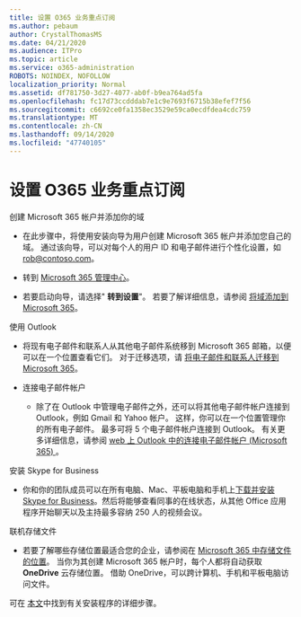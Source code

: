 ```yaml
---
title: 设置 O365 业务重点订阅
ms.author: pebaum
author: CrystalThomasMS
ms.date: 04/21/2020
ms.audience: ITPro
ms.topic: article
ms.service: o365-administration
ROBOTS: NOINDEX, NOFOLLOW
localization_priority: Normal
ms.assetid: df781750-3d27-4077-ab0f-b9ea764ad5fa
ms.openlocfilehash: fc17d73ccdddab7e1c9e7693f6715b38efef7f56
ms.sourcegitcommit: c6692ce0fa1358ec3529e59ca0ecdfdea4cdc759
ms.translationtype: MT
ms.contentlocale: zh-CN
ms.lasthandoff: 09/14/2020
ms.locfileid: "47740105"
---
```

# <a name="setting-up-your-o365-business-essentials-subscription"></a>设置 O365 业务重点订阅

创建 Microsoft 365 帐户并添加你的域
  
- 在此步骤中，将使用安装向导为用户创建 Microsoft 365 帐户并添加您自己的域。 通过该向导，可以对每个人的用户 ID 和电子邮件进行个性化设置，如 [rob@contoso.com](mailto:rob@contoso.com)。
    
- 转到 [Microsoft 365 管理中心](https://login.partner.microsoftonline.cn/)。
    
- 若要启动向导，请选择" **转到设置**"。 若要了解详细信息，请参阅 [将域添加到 Microsoft 365](https://docs.microsoft.com/microsoft-365/admin/setup/add-domain)。
    
使用 Outlook
  
- 将现有电子邮件和联系人从其他电子邮件系统移到 Microsoft 365 邮箱，以便可以在一个位置查看它们。 对于迁移选项，请 [将电子邮件和联系人迁移到 Microsoft 365](https://docs.microsoft.com/microsoft-365/admin/setup/migrate-email-and-contacts-admin)。
    
- 连接电子邮件帐户
    
  - 除了在 Outlook 中管理电子邮件之外，还可以将其他电子邮件帐户连接到 Outlook，例如 Gmail 和 Yahoo 帐户。 这样，你可以在一个位置管理你的所有电子邮件。 最多可将 5 个电子邮件帐户连接到 Outlook。 有关更多详细信息，请参阅 [web 上 Outlook 中的连接电子邮件帐户 (Microsoft 365) ](https://support.office.com/Article/Connect-email-accounts-in-Outlook-on-the-web-Office-365-d7012ff0-924f-4f78-8aca-c3912d886c4d) 。 
    
安装 Skype for Business
  
- 你和你的团队成员可以在所有电脑、Mac、平板电脑和手机上[下载并安装 Skype for Business](https://support.office.com/Article/download-and-install-Skype-for-Business-8a0d4da8-9d58-44f9-9759-5c8f340cb3fb)。然后将能够查看同事的在线状态，从其他 Office 应用程序开始聊天以及主持最多容纳 250 人的视频会议。 
    
联机存储文件
  
- 若要了解哪些存储位置最适合您的企业，请参阅在 [Microsoft 365 中存储文件的位置](https://support.office.com/article/c7c20284-bc94-47f4-9728-d28e9daf0790.aspx)。 当你为其创建 Microsoft 365 帐户时，每个人都将自动获取 **OneDrive** 云存储位置。 借助 OneDrive，可以跨计算机、手机和平板电脑访问文件。 
    
可在 [本文](https://docs.microsoft.com/microsoft-365/admin/setup/setup)中找到有关安装程序的详细步骤。
  

